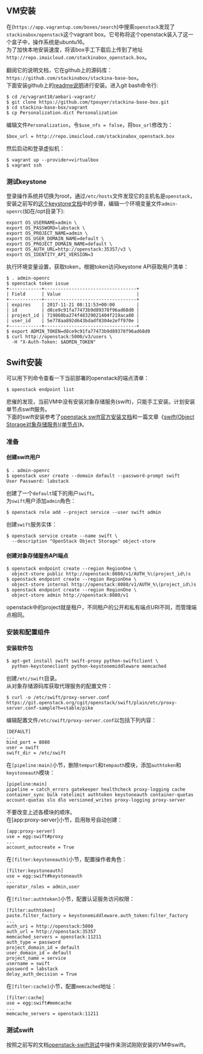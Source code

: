 ## VM安装
在(`https://app.vagrantup.com/boxes/search`)中搜索`openstack`发现了`stackinabox/openstack`这个vagrant box。它号称将这个openstack装入了这一个盒子中，操作系统是ubuntu16。  
为了加快本地安装速度，将该box手工下载后上传到了地址`http://repo.imaicloud.com/stackinabox_openstack.box`。  

翻阅它的说明文档，它在github上的源码库：`https://github.com/stackinabox/stackina-base-box`。  
下面安装github上的[readme说明](https://github.com/stackinabox/stackina-base-box)进行安装。进入git bash命令行:
```
$ cd /e/vagrant10/ambari-vagrant/
$ git clone https://github.com/tpouyer/stackina-base-box.git
$ cd stackina-base-box/vagrant
$ cp Personalization.dict Personalization
```
编辑文件`Personalization`，令`$use_nfs = false`，将`box_url`修改为：
```
$box_url = http://repo.imaicloud.com/stackinabox_openstack.box
```
然后启动和登录虚拟机：
```
$ vagrant up --provider=virtualbox
$ vagrant ssh
```
### 测试keystone
登录操作系统并切换为root，通过`/etc/hosts`文件发现它的主机名是`openstack`，安装之前写的[这个keystone文档](https://github.com/wbwangk/wbwangk.github.io/wiki/openstack-keystone)中的步骤，编辑一个环境变量文件`admin-openrc`(如在/opt目录下):
```
export OS_USERNAME=admin \
export OS_PASSWORD=labstack \
export OS_PROJECT_NAME=admin \
export OS_USER_DOMAIN_NAME=default \
export OS_PROJECT_DOMAIN_NAME=default \
export OS_AUTH_URL=http://openstack:35357/v3 \
export OS_IDENTITY_API_VERSION=3
```
执行环境变量设置，获取token，根据token访问keystone API获取用户清单：
```
$ . admin-openrc
$ openstack token issue
+------------+----------------------------------+
| Field      | Value                            |
+------------+----------------------------------+
| expires    | 2017-11-21 08:11:53+00:00        |
| id         | d8ce9c91fa77473b9d89378f96ad68d0 |
| project_id | 719860ba274f48329021404f219aca80 |
| user_id    | 5e778aa892d643bdadf8304e2eff970e |
+------------+----------------------------------+
$ export ADMIN_TOKEN=d8ce9c91fa77473b9d89378f96ad68d0
$ curl http://openstack:5000/v3/users \
  -H "X-Auth-Token: $ADMIN_TOKEN"
```
## Swift安装
可以用下列命令查看一下当前部署的openstack的端点清单：
```
$ openstack endpoint list
```
悲催的发现，当前VM中没有安装对象存储服务(swift)，只能手工安装。计划安装单节点swift服务。  
下面的swift安装参考了[openstack swift官方安装文档](https://docs.openstack.org/swift/pike/install/controller-install-ubuntu.html)和一篇文章《[swift(Object Storage对象存储服务)(单节点)](http://www.jianshu.com/p/c1da0b5f5668)》。  
### 准备
#### 创建swift用户
```
$ . admin-openrc
$ openstack user create --domain default --password-prompt swift
User Password: labstack
```
创建了一个`default`域下的用户`swift`。  
为`swift`用户添加`admin`角色：
```
$ openstack role add --project service --user swift admin
```
创建`swift`服务实体：
```
$ openstack service create --name swift \
  --description "OpenStack Object Storage" object-store
```
#### 创建对象存储服务API端点
```
$ openstack endpoint create --region RegionOne \
  object-store public http://openstack:8080/v1/AUTH_%\(project_id\)s
$ openstack endpoint create --region RegionOne \
  object-store internal http://openstack:8080/v1/AUTH_%\(project_id\)s
$ openstack endpoint create --region RegionOne \
  object-store admin http://openstack:8080/v1
```
openstack中的project就是租户，不同租户的公开和私有端点URI不同，而管理端点相同。  

### 安装和配置组件
#### 安装软件包
```
$ apt-get install swift swift-proxy python-swiftclient \
  python-keystoneclient python-keystonemiddleware memcached
```
创建`/etc/swift`目录。  
从对象存储源码库获取代理服务的配置文件：
```
$ curl -o /etc/swift/proxy-server.conf https://git.openstack.org/cgit/openstack/swift/plain/etc/proxy-server.conf-sample?h=stable/pike
```
编辑配置文件`/etc/swift/proxy-server.conf`以包括下列内容：  
```
[DEFAULT]
...
bind_port = 8080
user = swift
swift_dir = /etc/swift
```
在`[pipeline:main]`小节，删除`tempurl`和`tempauth`模块，添加`authtoken`和`keystoneauth`模块：
```
[pipeline:main]
pipeline = catch_errors gatekeeper healthcheck proxy-logging cache container_sync bulk ratelimit authtoken keystoneauth container-quotas account-quotas slo dlo versioned_writes proxy-logging proxy-server
```
不要改变上述各模块的顺序。  
在[app:proxy-server]小节，启用账号自动创建：
```
[app:proxy-server]
use = egg:swift#proxy
...
account_autocreate = True
```
在`[filter:keystoneauth]`小节，配置操作者角色：
```
[filter:keystoneauth]
use = egg:swift#keystoneauth
...
operator_roles = admin,user
```
在`[filter:authtoken]`小节，配置认证服务访问权限：
```
[filter:authtoken]
paste.filter_factory = keystonemiddleware.auth_token:filter_factory
...
auth_uri = http://openstack:5000
auth_url = http://openstack:35357
memcached_servers = openstack:11211
auth_type = password
project_domain_id = default
user_domain_id = default
project_name = service
username = swift
password = labstack
delay_auth_decision = True
```
在`[filter:cache]`小节，配置`memcached`地址：
```
[filter:cache]
use = egg:swift#memcache
...
memcache_servers = openstack:11211
```
### 测试swift
按照之前写的文档[openstack-swift测试](https://github.com/imaidev/imaidev.github.io/wiki/openstack-swift%E6%B5%8B%E8%AF%95)中操作来测试刚刚安装的VM中swift。  

